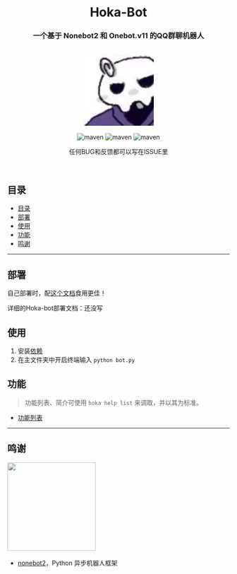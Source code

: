 <div align="center">
    <h1>Hoka-Bot</h1>
</div>

<div align="center">
    <h3>一个基于 Nonebot2 和 Onebot.v11 的QQ群聊机器人</h3>
    <br>
    <img width="160" src="docs/HOKA现头像.jpg" alt="logo">
    </br>

![maven](https://img.shields.io/badge/python-3.9%2B-blue)
![maven](https://img.shields.io/badge/nonebot-2.0.0-red)
![maven](https://img.shields.io/badge/onebot-v11-black)

<p>任何BUG和反馈都可以写在ISSUE里</p>
<br>
</div>


## 目录
- [目录](#目录)
- [部署](#部署)
- [使用](#使用)
- [功能](#功能)
- [鸣谢](#鸣谢)

---

## 部署

自己部署时，配[这个文档](https://v2.nonebot.dev/)食用更佳！

详细的Hoka-bot部署文档：还没写

## 使用

1. 安装[依赖](requirements.txt)
2. 在主文件夹中开启终端输入 `python bot.py`

## 功能

> 功能列表、简介可使用 `hoka help list` 来调取，并以其为标准。

- [功能列表](https://cytrogen.icu/2022/08/17/hoka-bot/hoka-bot%E5%8A%9F%E8%83%BD%E5%88%97%E8%A1%A8/#%E5%8A%9F%E8%83%BD%E5%88%97%E8%A1%A8)

---

## 鸣谢

<img style="height: 200px;width: 200px;" src="https://camo.githubusercontent.com/0ef71e86056da694c540790aa4a4e314396884d6c4fdb95362a7538b27a1b034/68747470733a2f2f76322e6e6f6e65626f742e6465762f6c6f676f2e706e67">

- [nonebot2](https://github.com/nonebot/nonebot2)，Python 异步机器人框架
